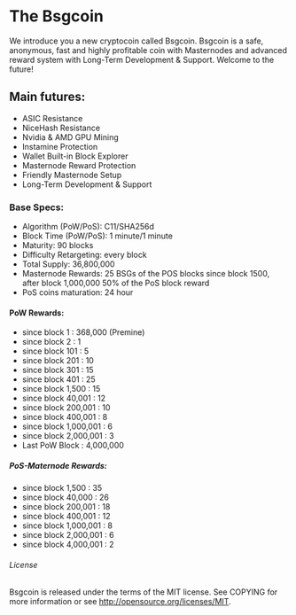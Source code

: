 

# The Bsgcoin

We introduce you a new cryptocoin called Bsgcoin.
Bsgcoin is a safe, anonymous, fast and highly profitable coin with Masternodes and advanced reward system with Long-Term Development & Support.
Welcome to the future!

## Main futures:

*	ASIC Resistance
*	NiceHash Resistance
*	Nvidia & AMD GPU Mining
*	Instamine Protection
*	Wallet Built-in Block Explorer
*	Masternode Reward Protection
*	Friendly Masternode Setup
*	Long-Term Development & Support


### Base Specs:

*	Algorithm (PoW/PoS): C11/SHA256d
*	Block Time (PoW/PoS): 1 minute/1 minute
*	Maturity: 90 blocks
*	Difficulty Retargeting: every block
*	Total Supply: 36,800,000
*	Masternode Rewards: 25 BSGs of the POS blocks since block 1500, after block 1,000,000 50% of the PoS block reward
*	PoS coins maturation: 24 hour


#### PoW Rewards:

*	since block 1         : 368,000 (Premine)
*	since block 2         : 1
*	since block 101       : 5
*	since block 201       : 10
*	since block 301       : 15
*	since block 401       : 25
*	since block 1,500     : 15
* since block 40,001    : 12
* since block 200,001   : 10
* since block 400,001   : 8
* since block 1,000,001 : 6
* since block 2,000,001 : 3
* Last PoW Block : 4,000,000


##### PoS-Maternode Rewards:

*	since block 1,500     : 35
*	since block 40,000    : 26
*	since block 200,001   : 18
*	since block 400,001   : 12
* since block 1,000,001 : 8
* since block 2,000,001 : 6
* since block 4,000,001 : 2

###### License

Bsgcoin is released under the terms of the MIT license. See COPYING for more information or see http://opensource.org/licenses/MIT.

